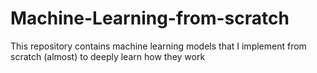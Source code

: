 # Machine-Learning-from-scratch
This repository contains machine learning models that I implement from scratch (almost) to deeply learn how they work
